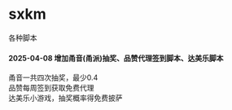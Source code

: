 # sxkm
各种脚本

#### 2025-04-08 增加甬音(甬派)抽奖、品赞代理签到脚本、达美乐脚本
甬音一共四次抽奖，最少0.4  
品赞每周签到获取免费代理  
达美乐小游戏，抽奖概率得免费披萨
